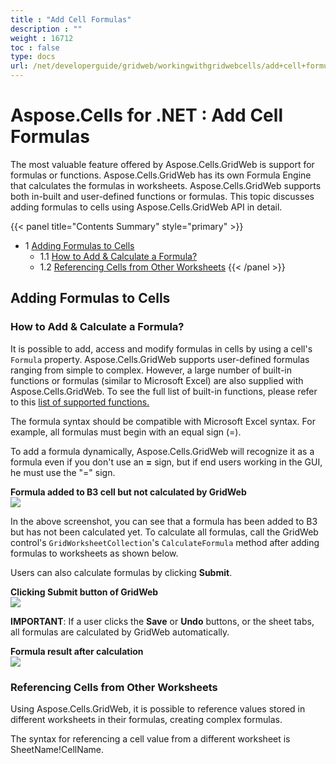 ```yaml
---
title : "Add Cell Formulas" 
description : "" 
weight : 16712 
toc : false
type: docs
url: /net/developerguide/gridweb/workingwithgridwebcells/add+cell+formulas/
---
```


# Aspose.Cells for .NET : Add Cell Formulas


The most valuable feature offered by Aspose.Cells.GridWeb is support for formulas or functions. Aspose.Cells.GridWeb has its own Formula Engine that calculates the formulas in worksheets. Aspose.Cells.GridWeb supports both in-built and user-defined functions or formulas. This topic discusses adding formulas to cells using Aspose.Cells.GridWeb API in detail.

{{< panel title="Contents Summary" style="primary" >}}
*   1 [Adding Formulas to Cells](#adding-formulas-to-cells)
    *   1.1 [How to Add & Calculate a Formula?](#how-to-add-&-calculate-a-formula?)
    *   1.2 [Referencing Cells from Other Worksheets](#referencing-cells-from-other-worksheets)
{{< /panel >}}
 

## Adding Formulas to Cells

### How to Add & Calculate a Formula?

It is possible to add, access and modify formulas in cells by using a cell's `Formula` property. Aspose.Cells.GridWeb supports user-defined formulas ranging from simple to complex. However, a large number of built-in functions or formulas (similar to Microsoft Excel) are also supplied with Aspose.Cells.GridWeb. To see the full list of built-in functions, please refer to this [list of supported functions.](https://docs2.aspose.com/cells/net/developerguide/knowledgebase/formulacalculationengine/apsclsgridcontrols/list+of+supported+functions)

The formula syntax should be compatible with Microsoft Excel syntax. For example, all formulas must begin with an equal sign (=).

To add a formula dynamically, Aspose.Cells.GridWeb will recognize it as a formula even if you don't use an **\=** sign, but if end users working in the GUI, he must use the "=" sign.

**Formula added to B3 cell but not calculated by GridWeb**  
![](https://docs2.aspose.com/cells/net/attachments/5013761/5115361.png)

In the above screenshot, you can see that a formula has been added to B3 but has not been calculated yet. To calculate all formulas, call the GridWeb control's `GridWorksheetCollection`'s `CalculateFormula` method after adding formulas to worksheets as shown below.

Users can also calculate formulas by clicking **Submit**.

**Clicking Submit button of GridWeb**  
![](https://docs2.aspose.com/cells/net/attachments/5013761/5115358.png)

**IMPORTANT**: If a user clicks the **Save** or **Undo** buttons, or the sheet tabs, all formulas are calculated by GridWeb automatically.

**Formula result after calculation**  
![](https://docs2.aspose.com/cells/net/attachments/5013761/5115359.png)

### Referencing Cells from Other Worksheets

Using Aspose.Cells.GridWeb, it is possible to reference values stored in different worksheets in their formulas, creating complex formulas.

The syntax for referencing a cell value from a different worksheet is SheetName!CellName.

